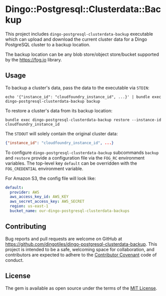 # Dingo::Postgresql::Clusterdata::Backup

This project includes `dingo-postgresql-clusterdata-backup` executable which can upload and download the current cluster data for a Dingo PostgreSQL cluster to a backup location.

The backup location can be any blob store/object store/bucket supported by the https://fog.io library.

## Usage

To backup a cluster's data, pass the data to the executable via `STDIN`:

```
echo '{"instance_id": "cloudfoundry_instance_id", ...}' | bundle exec dingo-postgresql-clusterdata-backup backup
```

To restore a cluster's data from its backup location:

```
bundle exec dingo-postgresql-clusterdata-backup restore --instance-id cloudfoundry_instance_id
```

The `STDOUT` will solely contain the original cluster data:

```json
{"instance_id": "cloudfoundry_instance_id", ...}
```

To configure `dingo-postgresql-clusterdata-backup` subcommands `backup` and `restore` provide a configuration file via the `FOG_RC` environment variables. The top-level key `default` can be overridden with the `FOG_CREDENTIAL` environment variable.

For Amazon S3, the config file will look like:

```yaml
default:
  provider: AWS
  aws_access_key_id: AWS_KEY
  aws_secret_access_key: AWS_SECRET
  region: us-east-1
  bucket_name: our-dingo-postgresql-clusterdata-backups
```

## Contributing

Bug reports and pull requests are welcome on GitHub at https://github.com/dingotiles/dingo-postgresql-clusterdata-backup. This project is intended to be a safe, welcoming space for collaboration, and contributors are expected to adhere to the [Contributor Covenant](http://contributor-covenant.org) code of conduct.


## License

The gem is available as open source under the terms of the [MIT License](http://opensource.org/licenses/MIT).
